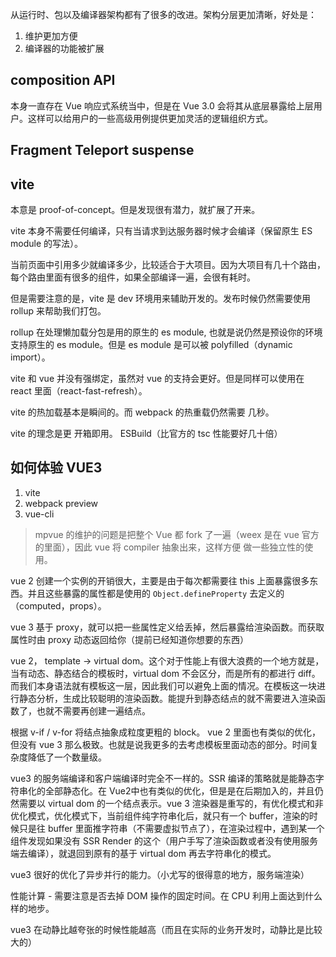 从运行时、包以及编译器架构都有了很多的改进。架构分层更加清晰，好处是：
1. 维护更加方便
2. 编译器的功能被扩展


## composition API
本身一直存在 Vue 响应式系统当中，但是在 Vue 3.0 会将其从底层暴露给上层用户。这样可以给用户的一些高级用例提供更加灵活的逻辑组织方式。

## Fragment Teleport suspense

## vite 
本意是 proof-of-concept。但是发现很有潜力，就扩展了开来。

vite 本身不需要任何编译，只有当请求到达服务器时候才会编译（保留原生 ES module 的写法）。

当前页面中引用多少就编译多少，比较适合于大项目。因为大项目有几十个路由，每个路由里面有很多的组件，如果全部编译一遍，会很有耗时。

但是需要注意的是，vite 是 dev 环境用来辅助开发的。发布时候仍然需要使用 rollup 来帮助我们打包。

rollup 在处理懒加载分包是用的原生的 es module, 也就是说仍然是预设你的环境支持原生的 es module。但是 es module 是可以被 polyfilled（dynamic import）。




vite 和 vue 并没有强绑定，虽然对 vue 的支持会更好。但是同样可以使用在 react 里面（react-fast-refresh）。

vite 的热加载基本是瞬间的。而 webpack 的热重载仍然需要 几秒。

vite 的理念是更 开箱即用。 ESBuild（比官方的 tsc 性能要好几十倍）



## 如何体验 VUE3
1. vite
2. webpack preview
3. vue-cli


> mpvue 的维护的问题是把整个 Vue 都 fork 了一遍（weex 是在 vue 官方的里面），因此 vue 将 compiler 抽象出来，这样方便 做一些独立性的使用。


vue 2 创建一个实例的开销很大，主要是由于每次都需要往 this 上面暴露很多东西。并且这些暴露的属性都是使用的 `Object.defineProperty` 去定义的（computed，props）。

vue 3 基于 proxy，就可以把一些属性定义给丢掉，然后暴露给渲染函数。而获取属性时由 proxy 动态返回给你（提前已经知道你想要的东西）

vue 2， template -> virtual dom。这个对于性能上有很大浪费的一个地方就是，当有动态、静态结合的模板时，virtual dom 不会区分，而是所有的都进行 diff。
而我们本身语法就有模板这一层，因此我们可以避免上面的情况。在模板这一块进行静态分析，生成比较聪明的渲染函数。能提升到静态结点的就不需要进入渲染函数了，也就不需要再创建一遍结点。

根据 v-if / v-for 将结点抽象成粒度更粗的 block。
vue 2 里面也有类似的优化，但没有 vue 3 那么极致。也就是说我更多的去考虑模板里面动态的部分。时间复杂度降低了一个数量级。

vue3 的服务端编译和客户端编译时完全不一样的。SSR 编译的策略就是能静态字符串化的全部静态化。在 Vue2中也有类似的优化，但是是在后期加入的，并且仍然需要以 virtual dom 的一个结点表示。vue 3 渲染器是重写的，有优化模式和非优化模式，优化模式下，当前组件纯字符串化后，就只有一个 buffer，渲染的时候只是往 buffer 里面推字符串（不需要虚拟节点了），在渲染过程中，遇到某一个组件发现如果没有 SSR Render 的这个（用户手写了渲染函数或者没有使用服务端去编译），就退回到原有的基于 virtual dom 再去字符串化的模式。

vue3 很好的优化了异步并行的能力。（小尤写的很得意的地方，服务端渲染）

性能计算 - 需要注意是否去掉 DOM 操作的固定时间。在 CPU 利用上面达到什么样的地步。

vue3 在动静比越夸张的时候性能越高（而且在实际的业务开发时，动静比是比较大的）